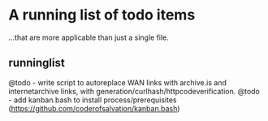 # A running list of todo items
...that are more applicable than just a single file.

## runninglist
@todo - write script to autoreplace WAN links with archive.is and internetarchive links, with generation/curlhash/httpcodeverification.
@todo - add kanban.bash to install process/prerequisites (https://github.com/coderofsalvation/kanban.bash)
